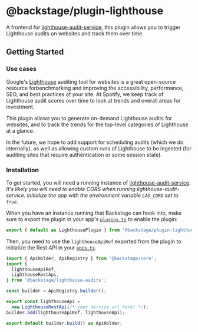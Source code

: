# @backstage/plugin-lighthouse

A frontend for [lighthouse-audit-service](), this plugin allows you to trigger Lighthouse audits on websites and track them over time.

## Getting Started

### Use cases

Google's [Lighthouse](https://developers.google.com/web/tools/lighthouse) auditing tool for websites
is a great open-source resource forbenchmarking and improving the accessibility, performance, SEO, and best practices of your site.
At Spotify, we keep track of Lighthouse audit scores over time to look at trends and overall areas for investment.

This plugin allows you to generate on-demand Lighthouse audits for websites, and to track the trends for the
top-level categories of Lighthouse at a glance.

In the future, we hope to add support for scheduling audits (which we do internally), as well as allowing
custom runs of Lighthouse to be ingested (for auditing sites that require authentication or some session state).

### Installation

To get started, you will need a running instance of [lighthouse-audit-service](https://github.com/spotify/lighthouse-audit-service).
_It's likely you will need to enable CORS when running lighthouse-audit-service. Initialize the app
with the environment variable `LAS_CORS` set to `true`._

When you have an instance running that Backstage can hook into, make sure to export the plugin in
your app's [`plugins.ts`](https://github.com/spotify/backstage/blob/master/packages/app/src/plugins.ts)
to enable the plugin:

```js
export { default as LighthousePlugin } from '@backstage/plugin-lighthouse';
```

Then, you need to use the `lighthouseApiRef` exported from the plugin to initialize the Rest API in
your [`apis.ts`](https://github.com/spotify/backstage/blob/master/packages/app/src/apis.ts).

```js
import { ApiHolder, ApiRegistry } from '@backstage/core';
import {
  lighthouseApiRef,
  LighthouseRestApi,
} from '@backstage/lighthouse-audits';

const builder = ApiRegistry.builder();

export const lighthouseApi =
  new LighthouseRestApi(/* your service url here! */);
builder.add(lighthouseApiRef, lighthouseApi);

export default builder.build() as ApiHolder;
```
